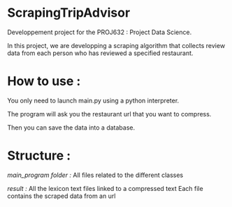 # ScrapingTripAdvisor

Developpement project for the PROJ632 : Project Data Science.

In this project, we are developping a scraping algorithm that collects review data from each person who has reviewed a specified restaurant.


# How to use :
You only need to launch main.py using a python interpreter.

The program will ask you the restaurant url that you want to compress.

Then you can save the data into a database.


# Structure :
_main_program folder :_
All files related to the different classes

_result :_
All the lexicon text files linked to a compressed text
Each file contains the scraped data from an url

